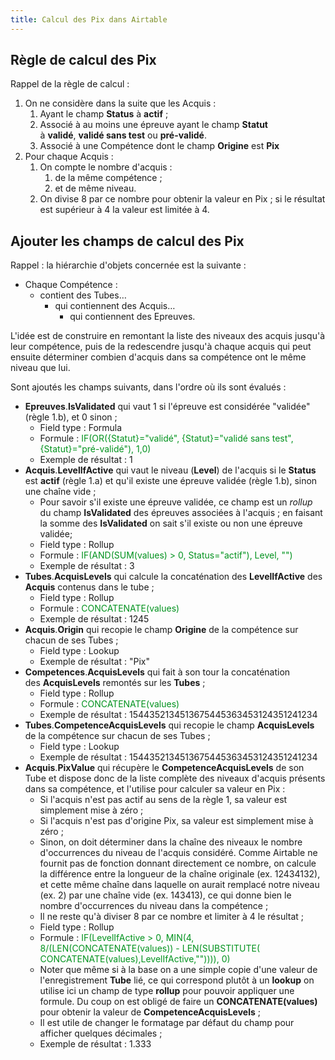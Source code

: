 ```yaml
---
title: Calcul des Pix dans Airtable
---
```


## Règle de calcul des Pix

Rappel de la règle de calcul :

1.  On ne considère dans la suite que les Acquis :
    1.  Ayant le champ **Status** à **actif** ;
    2.  Associé à au moins une épreuve ayant le champ **Statut** à **validé**, **validé sans test** ou **pré-validé**.
    3.  Associé à une Compétence dont le champ **Origine** est **Pix**
2.  Pour chaque Acquis :
    1.  On compte le nombre d'acquis :
        1.  de la même compétence ;
        2.  et de même niveau.
    2.  On divise 8 par ce nombre pour obtenir la valeur en Pix ; si le résultat est supérieur à 4 la valeur est limitée à 4.

## Ajouter les champs de calcul des Pix

Rappel : la hiérarchie d'objets concernée est la suivante :

*   Chaque Compétence :
    *   contient des Tubes…
        *   qui contiennent des Acquis…
            *   qui contiennent des Epreuves.

L'idée est de construire en remontant la liste des niveaux des acquis jusqu'à leur compétence, puis de la redescendre jusqu'à chaque acquis qui peut ensuite déterminer combien d'acquis dans sa compétence ont le même niveau que lui.

Sont ajoutés les champs suivants, dans l'ordre où ils sont évalués :

*   **Epreuves**.**IsValidated** qui vaut 1 si l'épreuve est considérée "validée" (règle 1.b), et 0 sinon ;
    *   Field type : Formula
    *   Formule : <span style="color: rgb(0,146,29);">IF(OR({Statut}="validé", {Statut}="validé sans test", {Statut}="pré-validé"), 1,0)</span>
    *   Exemple de résultat : 1
*   **Acquis**.**LevelIfActive** qui vaut le niveau (**Level**) de l'acquis si le **Status** est **actif** (règle 1.a) et qu'il existe une épreuve validée (règle 1.b), sinon une chaîne vide ;
    *   Pour savoir s'il existe une épreuve validée, ce champ est un _rollup_ du champ **IsValidated** des épreuves associées à l'acquis ; en faisant la somme des **IsValidated** on sait s'il existe ou non une épreuve validée; 
    *   Field type : Rollup
    *   Formule : <span style="color: rgb(0,146,29);">IF(AND(SUM(values) > 0, Status="actif"), Level, "")</span>
    *   Exemple de résultat : 3
*   **Tubes**.**AcquisLevels** qui calcule la concaténation des **LevelIfActive** des **Acquis** contenus dans le tube ;
    *   Field type : Rollup 
    *   Formule : <span style="color: rgb(0,146,29);">CONCATENATE(values)</span>
    *   Exemple de résultat : 1245
*   **Acquis**.**Origin** qui recopie le champ **Origine** de la compétence sur chacun de ses Tubes ;
    *   Field type : Lookup
    *   Exemple de résultat : "Pix"
*   **Competences**.**AcquisLevels** qui fait à son tour la concaténation des **AcquisLevels** remontés sur les **Tubes** ;
    *   Field type : Rollup
    *   Formule : <span style="color: rgb(0,146,29);">CONCATENATE(values)</span>
    *   Exemple de résultat : 1544352134513675445363453124351241234
*   **Tubes**.**CompetenceAcquisLevels** qui recopie le champ **AcquisLevels** de la compétence sur chacun de ses Tubes ;
    *   Field type : Lookup 
    *   Exemple de résultat : 1544352134513675445363453124351241234
*   **Acquis**.**PixValue** qui récupère le **CompetenceAcquisLevels** de son Tube et dispose donc de la liste complète des niveaux d'acquis présents dans sa compétence, et l'utilise pour calculer sa valeur en Pix :
    *   Si l'acquis n'est pas actif au sens de la règle 1, sa valeur est simplement mise à zéro ; 
    *   Si l'acquis n'est pas d'origine Pix, sa valeur est simplement mise à zéro ; 
    *   Sinon, on doit déterminer dans la chaîne des niveaux le nombre d'occurrences du niveau de l'acquis considéré. Comme Airtable ne fournit pas de fonction donnant directement ce nombre, on calcule la différence entre la longueur de la chaîne originale (ex. 12434132), et cette même chaîne dans laquelle on aurait remplacé notre niveau (ex. 2) par une chaîne vide (ex. 143413), ce qui donne bien le nombre d'occurrences du niveau dans la compétence ;
    *   Il ne reste qu'à diviser 8 par ce nombre et limiter à 4 le résultat ;
    *   Field type : Rollup
    *   Formule : <span style="color: rgb(0,146,29);">IF(LevelIfActive > 0, MIN(4, 8/(LEN(CONCATENATE(values)) - LEN(SUBSTITUTE( CONCATENATE(values),LevelIfActive,"")))), 0)</span>
    *   Noter que même si à la base on a une simple copie d'une valeur de l'enregistrement **Tube** lié, ce qui correspond plutôt à un **lookup** on utilise ici un champ de type **rollup** pour pouvoir appliquer une formule. Du coup on est obligé de faire un **CONCATENATE(values)** pour obtenir la valeur de **CompetenceAcquisLevels** ;
    *   Il est utile de changer le formatage par défaut du champ pour afficher quelques décimales ;
    *   Exemple de résultat : 1.333

